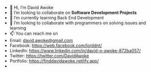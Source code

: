- 👋 Hi, I’m David Awoke
- 👀 I’m looking to collaborate on <b>Software Development Projects</b>
- 🌱 I’m currently learning Back End Development
- 💞️ I’m looking to collaborate with programmers on solving issues and learning
- 📫 You can reach me on 
- Email: david.awoke@gmail.com
- Facebook: https://web.facebook.com/lorddnt/
- LinkedIn: https://www.linkedin.com/in/david-o-awoke-872ba057/
- Twitter: https://twitter.com/DavidAwoke
- Portfolio: https://finddavidawoke.netlify.app/
- 


<!---
Lorddnt/Lorddnt is a ✨ special ✨ repository because its `README.md` (this file) appears on your GitHub profile.
You can click the Preview link to take a look at your changes.
--->
